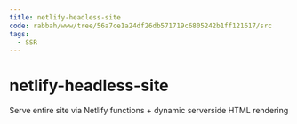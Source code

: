 ```yaml
---
title: netlify-headless-site
code: rabbah/www/tree/56a7ce1a24df26db571719c6805242b1ff121617/src
tags: 
  - SSR
---
```


# netlify-headless-site

Serve entire site via Netlify functions + dynamic serverside HTML rendering
